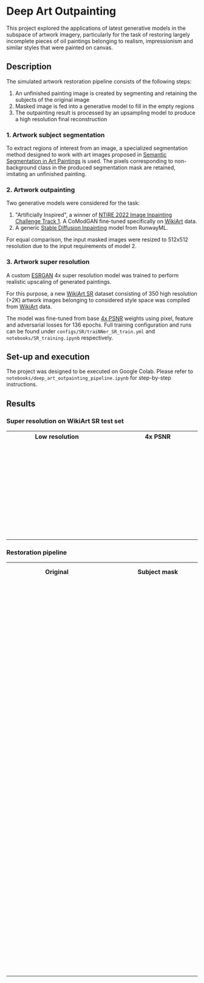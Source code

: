 # Deep Art Outpainting

This project explored the applications of latest generative models in the subspace of artwork imagery, particularly for the task of restoring largely incomplete pieces of oil paintings belonging to realism, impressionism and similar styles that were painted on canvas.

## Description
The simulated artwork restoration pipeline consists of the following steps:
1. An unfinished painting image is created by segmenting and retaining the subjects of the original image
2. Masked image is fed into a generative model to fill in the empty regions
3. The outpainting result is processed by an upsampling model to produce a high resolution final reconstruction

### 1. Artwork subject segmentation
To extract regions of interest from an image, a specialized segmentation method designed to work with art images proposed in [Semantic Segmentation in Art Paintings](https://arxiv.org/abs/2203.03238) is used. The pixels corresponding to non-background class in the produced segmentation mask are retained, imitating an unfinished painting.

### 2. Artwork outpainting
Two generative models were considered for the task:
1. "Artificially Inspired", a winner of [NTIRE 2022 Image Inpainting Challenge Track 1](https://openaccess.thecvf.com/content/CVPR2022W/NTIRE/html/Romero_NTIRE_2022_Image_Inpainting_Challenge_Report_CVPRW_2022_paper.html). A CoModGAN fine-tuned specifically on [WikiArt](https://www.kaggle.com/competitions/painter-by-numbers) data.
2. A generic [Stable Diffusion Inpainting](https://huggingface.co/runwayml/stable-diffusion-inpainting) model from RunwayML.

For equal comparison, the input masked images were resized to 512x512 resolution due to the input requirements of model 2.

### 3. Artwork super resolution
A custom [ESRGAN](https://arxiv.org/abs/1809.00219) 4x super resolution model was trained to perform realistic upscaling of generated paintings. 

For this purpose, a new [WikiArt SR](https://drive.google.com/drive/folders/1bNfSIpoTAE53zoN4rVsxfIgjKgHw3e7A) dataset consisting of 350 high resolution (>2K) artwork images belonging to considered style space was compiled from [WikiArt](https://www.wikiart.org) data. 

The model was fine-tuned from base [4x PSNR](https://drive.google.com/drive/folders/1ldwajXL50uC7PCS63B4Wato6Dnk-svNL) weights using pixel, feature and adversarial losses for 136 epochs. Full training configuration and runs can be found under `configs/SR/traiNNer_SR_train.yml` and `notebooks/SR_training.ipynb` respectively.

## Set-up and execution
The project was designed to be executed on Google Colab. Please refer to `notebooks/deep_art_outpainting_pipeline.ipynb` for step-by-step instructions.
## Results

### Super resolution on WikiArt SR test set

<table>
<tr>
<th>Low resolution</th>
<th>4x PSNR</th>
<th>4x Art ESRGAN</th>
<th>Original high resolution</th>
</tr>
<tr>
<td><div style="width: 250px; height: 250px; background-image: url(./sample_data/WikiArtSR_LR/test/img_1.jpg); background-size: 500% 420%; background-position: -150px -120px"></div></td>
<td><div style="width: 250px; height: 250px; background-image: url(./sample_outputs/WikiArtSR/test/4xPSNR/img_1.png); background-size: 500% 420%; background-position: -150px -120px"></div></td>
<td><div style="width: 250px; height: 250px; background-image: url(./sample_outputs/WikiArtSR/test/ART_ESRGAN_x4_G/img_1.png); background-size: 500% 420%; background-position: -150px -120px"></div></td>
<td><div style="width: 250px; height: 250px; background-image: url(./sample_data/WikiArtSR_HR/test/img_1.jpg); background-size: 500% 420%; background-position: -150px -120px"></div></td>
</tr>
</tr>
</table>

### Restoration pipeline
<table>
<tr>
<th>Original</th>
<th>Subject mask</th>
<th>Stable Diffusion + 4x Art ESRGAN </th>
<th>Artificially Inspired + 4x Art ESRGAN</th>
</tr>
<tr>
<td><div style="width: 250px; height: 322px; background-image: url(./sample_data/WikiArt/realism/img_1.png); background-size: contain;"></div></td>
<td><div style="width: 250px; height: 322px; background-image: url(./sample_outputs/WikiArt/realism/masked/img_1_mask.png); background-size: contain;"></div></td>
<td><div style="width: 250px; height: 322px; background-image: url(./sample_outputs/WikiArt/realism/outpaint_stable_diff_sr/img_1.png); background-size: contain;"></div></td>
<td><div style="width: 250px; height: 322px; background-image: url(./sample_outputs/WikiArt/realism/outpaint_artif_insp_sr/img_1.png); background-size: contain;"></div></td>
</tr>
<tr>
<td><div style="width: 250px; height: 286px; background-image: url(./sample_data/WikiArt/realism/img_2.png); background-size: contain;"></div></td>
<td><div style="width: 250px; height: 286px; background-image: url(./sample_outputs/WikiArt/realism/masked/img_2_mask.png); background-size: contain;"></div></td>
<td><div style="width: 250px; height: 286px; background-image: url(./sample_outputs/WikiArt/realism/outpaint_stable_diff_sr/img_2.png); background-size: contain;"></div></td>
<td><div style="width: 250px; height: 286px; background-image: url(./sample_outputs/WikiArt/realism/outpaint_artif_insp_sr/img_2.png); background-size: contain;"></div></td>
<tr>
</tr>
<tr>
<td><div style="width: 250px; height: 411px; background-image: url(./sample_data/WikiArt/realism/img_3.png); background-size: contain;"></div></td>
<td><div style="width: 250px; height: 411px; background-image: url(./sample_outputs/WikiArt/realism/masked/img_3_mask.png); background-size: contain;"></div></td>
<td><div style="width: 250px; height: 411px; background-image: url(./sample_outputs/WikiArt/realism/outpaint_stable_diff_sr/img_3.png); background-size: contain;"></div></td>
<td><div style="width: 250px; height: 411px; background-image: url(./sample_outputs/WikiArt/realism/outpaint_artif_insp_sr/img_3.png); background-size: contain;"></div></td>
<tr>
</tr>
</table>